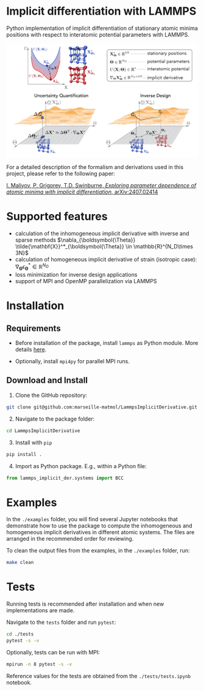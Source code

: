 # Implicit differentiation with LAMMPS

Python implementation of implicit differentiation of stationary atomic minima positions with respect to interatomic potential parameters with LAMMPS.

![Implicit Diff](examples/images/implicit_diff.png)

For a detailed description of the formalism and derivations used in this project, please refer to the following paper:

[I. Maliyov, P. Grigorev, T.D. Swinburne, _Exploring parameter dependence of atomic minima with implicit differentiation_, arXiv:2407.02414](https://arxiv.org/abs/2407.02414)

# Supported features

* calculation of the inhomogeneous implicit derivative with inverse and sparse methods $\nabla_{\boldsymbol{\Theta}} \tilde{\mathbf{X}}^*_{\boldsymbol{\Theta}} \in \mathbb{R}^{N_D\times 3N}$
* calculation of homogeneous implicit derivative of strain (isotropic case): $\nabla_\mathbf{\Theta} \epsilon^*_\mathbf{\Theta} \in \mathbb{R}^{N_D}$
* loss minimization for inverse design applications
* support of MPI and OpenMP parallelization via LAMMPS

# Installation

## Requirements

* Before installation of the package, install `lammps` as Python module. More details [here](https://docs.lammps.org/Python_install.html).

* Optionally, install `mpi4py` for parallel MPI runs.

## Download and Install

1. Clone the GitHub repository:
```bash
git clone git@github.com:marseille-matmol/LammpsImplicitDerivative.git
```

2. Navigate to the package folder:
```bash
cd LammpsImplicitDerivative
```

3. Install with `pip`
```bash
pip install .
```

4. Import as Python package. E.g., within a Python file:
```python
from lammps_implicit_der.systems import BCC
```

# Examples

In the `./examples` folder, you will find several Jupyter notebooks that demonstrate how to use the package to compute the inhomogeneous and homogeneous implicit derivatives in different atomic systems.
The files are arranged in the recommended order for reviewing.

To clean the output files from the examples, in the `./examples` folder, run:

```bash
make clean
```

# Tests

Running tests is recommended after installation and when new implementations are made.

Navigate to the `tests` folder and run `pytest`:
```bash
cd ./tests
pytest -s -v
```

Optionally, tests can be run with MPI:
```bash
mpirun -n 8 pytest -s -v
```

Reference values for the tests are obtained from the `./tests/tests.ipynb` notebook.

